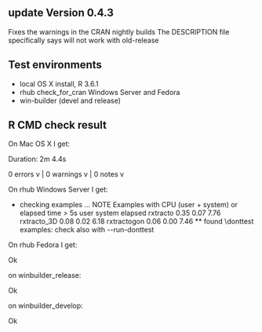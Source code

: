 ## update Version 0.4.3

Fixes the warnings in the CRAN nightly builds
The DESCRIPTION file specifically says will not work with old-release

## Test environments
* local OS X install, R 3.6.1
* rhub check_for_cran Windows Server and Fedora
* win-builder (devel and release)

## R CMD check result

On Mac OS X I get:

Duration: 2m 4.4s

0 errors v | 0 warnings v | 0 notes v

On rhub Windows Server I get:

* checking examples ... NOTE
Examples with CPU (user + system) or elapsed time > 5s
            user system elapsed
rxtracto    0.35   0.07    7.76
rxtracto_3D 0.08   0.02    6.18
rxtractogon 0.06   0.00    7.46
** found \donttest examples: check also with --run-donttest

On rhub Fedora I get:

Ok
  
on winbuilder_release:

Ok

on winbuilder_develop:

Ok
